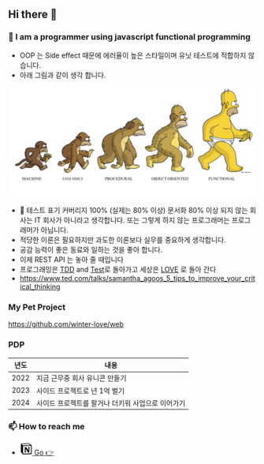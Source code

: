 ## Hi there 👋

### 🤔 I am a programmer using javascript functional programming 

- OOP 는 Side effect 때문에 에러율이 높은 스타일이며 유닛 테스트에 적합하지 않습니다.
- 아래 그림과 같이 생각 합니다.

![FP](./media/FP.png)

- 🔬 테스트 표기 커버리지 100% (실제는 80% 이상) 문서화 80% 이상 되지 않는 회사는 IT 회사가 아니라고 생각합니다. 또는 그렇게 하지 않는 프로그래머는 프로그래머가 아닙니다.
- 적당한 이론은 필요하지만 과도한 이론보다 실무를 중요하게 생각합니다.
- 공감 능력이 좋은 동료와 일하는 것을 좋아 합니다.
- 이제 REST API 는 놓아 줄 때입니다 
- 프로그래밍은 [TDD](https://www.youtube.com/watch?v=Jv2uxzhPFl4) and [Test](https://velog.io/@youngerjesus/%EB%8B%A8%EC%9C%84-%ED%85%8C%EC%8A%A4%ED%8A%B8-%EB%A6%AC%EB%B7%B0-zwrdhz3c#%ED%9A%8C%EA%B7%80-%EB%B0%A9%EC%A7%80-protection-against-regressions)로 돌아가고 세상은 [LOVE](https://www.youtube.com/watch?v=Q5bX5K76Hag) 로 돌아 간다
- https://www.ted.com/talks/samantha_agoos_5_tips_to_improve_your_critical_thinking

### My Pet Project
https://github.com/winter-love/web

### PDP
|년도|내용|
|--|--|
|2022|지금 근무중 회사 유니콘 만들기|
|2023|사이드 프로젝트로 년 1억 벌기|
|2024|사이드 프로젝트를 팔거나 더키워 사업으로 이어가기|

### 📫 How to reach me

-  [<img src="./media/notion.png" width="25"> Go 👉](https://www.notion.so/bichi/Bichikim-s-Document-2e62e9680f244a46afd8611882a9e3bd)


